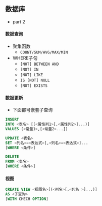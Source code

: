 ## 数据库
* part 2
 
#### 数据查询
* 聚集函数
    * `COUNT/SUM/AVG/MAX/MIN`
* WHERE子句
    * `[NOT] BETWEEN AND`
    * `[NOT] IN`
    * `[NOT] LIKE`
    * `IS [NOT] NULL`
    * `[NOT] EXISTS`

#### 数据更新
* 下面都可嵌套子查询
``` SQL
INSERT
INTO <表名> [(<属性列1>[,<属性列2>]...)]
VALUES (<常量1>,[<常量2>...])
```
``` SQL
UPDATE <表名>
SET <列名>=<表达式>[,<列名>=<表达式>]...
[WHERE <条件>]
```
``` SQL
DELETE
FROM <表名>
[WHERE <条件>]
```

#### 视图
``` SQL
CREATE VIEW <视图名>[(<列名>[,<列名 >]...)]
AS <子查询>
[WITH CHECH OPTION]
```